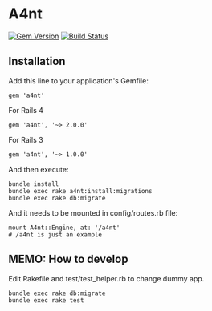 # A4nt

[![Gem Version](https://badge.fury.io/rb/a4nt.png)](http://badge.fury.io/rb/a4nt)
[![Build Status](https://secure.travis-ci.org/ma2gedev/a4nt.png?branch=master)](http://travis-ci.org/ma2gedev/a4nt)

## Installation

Add this line to your application's Gemfile:

    gem 'a4nt'

For Rails 4

    gem 'a4nt', '~> 2.0.0'

For Rails 3

    gem 'a4nt', '~> 1.0.0'

And then execute:

    bundle install
    bundle exec rake a4nt:install:migrations
    bundle exec rake db:migrate

And it needs to be mounted in config/routes.rb file:

    mount A4nt::Engine, at: '/a4nt'
    # /a4nt is just an example

## MEMO: How to develop

Edit Rakefile and test/test_helper.rb to change dummy app.

    bundle exec rake db:migrate
    bundle exec rake test

